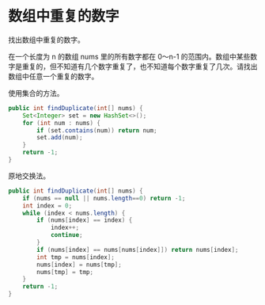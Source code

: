 
# 数组中重复的数字

找出数组中重复的数字。

在一个长度为 n 的数组 nums 里的所有数字都在 0～n-1 的范围内。数组中某些数字是重复的，但不知道有几个数字重复了，也不知道每个数字重复了几次。请找出数组中任意一个重复的数字。


使用集合的方法。
```java
public int findDuplicate(int[] nums) {
    Set<Integer> set = new HashSet<>();
    for (int num : nums) {
        if (set.contains(num)) return num;
        set.add(num);
    }
    return -1;
}
```

原地交换法。
```java
public int findDuplicate(int[] nums) {
    if (nums == null || nums.length==0) return -1;
    int index = 0;
    while (index < nums.length) {
        if (nums[index] == index) {
            index++;
            continue;
        }
        if (nums[index] == nums[nums[index]]) return nums[index];
        int tmp = nums[index];
        nums[index] = nums[tmp];
        nums[tmp] = tmp;   
    }
    return -1;
}
```
